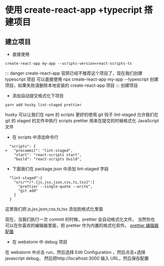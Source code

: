 # 使用 create-react-app +typecript 搭建项目

## 建立项目

- 直接使用

```chef
create-react-app my-app --scripts-version=react-scripts-ts
```

::: danger
create-react-app 官网已经不推荐这个项目了，现在我们创建 typescript 项目
可以直接使用 npx create-react-app my-app --typescript 创建项目，如果失败请删除本地安装的 create-react-app 项目
:::
创建项目

- 添加自动提交格式化下项目

```chef
yarn add husky lint-staged prettier
```

husky 可以让我们在 npm 的 scripts 更好的使用 git 钩子
lint-staged 允许我们在 git 的 staged 的文件中执行 scripts
prettier 用来在提交的时候格式化 JavaScript 文件

- 在 scripts 中添加命令行

```js{2}
  "scripts": {
+   "precommit": "lint-staged",
    "start": "react-scripts start",
    "build": "react-scripts build",
```

- 下面我们在 package.json 中添加 lint-staged 字段

```js{1,2,3,4}
  "lint-staged":{
    "src/**/*.{js,jsx,json,css,ts,tsx}":[
      "prettier --single-quote --write",
      "git add"
    ]
  }
```

这里我们把 js,jsx,json,css,ts,tsx 添加到格式化里面

现在，当我们执行一次 commit 的时候，prettier 会自动格式化文件。
当然你也可以在你喜欢的编辑器里面，把 prettier 作为内置的格式化软件。
[prettier 编辑器配置](https://prettier.io/docs/en/webstorm.html)

- 在 webstorm 中 debug 项目

在 webstorm 中点击 run，然后选择 Edit Configuration ，然后点击+选择 javascript debug，
然后把http://localhost:3000 输入 URL，然后保存配置
